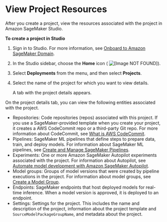 # View Project Resources<a name="sagemaker-projects-resources"></a>

After you create a project, view the resources associated with the project in Amazon SageMaker Studio\.

**To create a project in Studio**

1. Sign in to Studio\. For more information, see [Onboard to Amazon SageMaker Domain](gs-studio-onboard.md)\.

1. In the Studio sidebar, choose the **Home** icon \( ![\[Image NOT FOUND\]](http://docs.aws.amazon.com/sagemaker/latest/dg/images/studio/icons/house.png)\)\.

1. Select **Deployments** from the menu, and then select **Projects**\.

1. Select the name of the project for which you want to view details\.

   A tab with the project details appears\.

On the project details tab, you can view the following entities associated with the project\.
+ Repositories: Code repositories \(repos\) associated with this project\. If you use a SageMaker\-provided template when you create your project, it creates a AWS CodeCommit repo or a third\-party Git repo\. For more information about CodeCommit, see [What is AWS CodeCommit](https://docs.aws.amazon.com/codecommit/latest/userguide/welcome.html)\.
+ Pipelines: SageMaker ML pipelines that define steps to prepare data, train, and deploy models\. For information about SageMaker ML pipelines, see [Create and Manage SageMaker Pipelines](pipelines-build.md)\.
+ Experiments: One or more Amazon SageMaker Autopilot experiments associated with the project\. For information about Autopilot, see [Automate model development with Amazon SageMaker Autopilot](autopilot-automate-model-development.md)\.
+ Model groups: Groups of model versions that were created by pipeline executions in the project\. For information about model groups, see [Create a Model Group](model-registry-model-group.md)\.
+ Endpoints: SageMaker endpoints that host deployed models for real\-time inference\. When a model version is approved, it is deployed to an endpoint\.
+ Settings: Settings for the project\. This includes the name and description of the project, information about the project template and `SourceModelPackageGroupName`, and metadata about the project\.